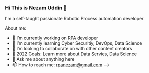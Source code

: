 ### Hi This is Nezam Uddin 👋
I'm a self-taught passionate Robotic Process automation developer 

About me:
- 🔭 I’m currently working on RPA developer
- 🌱 I’m currently learning Cyber Securitiy, DevOps, Data Science 
- 👯 I’m looking to collaborate on with other content creators
- 🥅 2022 Goals: Learn more about Data Servies, Data Science
- 💬 Ask me about anything here
- 📫 How to reach me: rpanezam@gmail.com
-->

